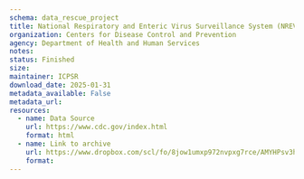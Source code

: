 ```yaml
---
schema: data_rescue_project 
title: National Respiratory and Enteric Virus Surveillance System (NREVSS) - RSV
organization: Centers for Disease Control and Prevention
agency: Department of Health and Human Services
notes: 
status: Finished
size: 
maintainer: ICPSR
download_date: 2025-01-31
metadata_available: False
metadata_url: 
resources:
  - name: Data Source
    url: https://www.cdc.gov/index.html
    format: html
  - name: Link to archive
    url: https://www.dropbox.com/scl/fo/8jow1umxp972nvpxg7rce/AMYHPsv3htFeVORblTiGECY?rlkey=iku9k9scj3jjf2x712qejko84&dl=0
    format: 
---
```


